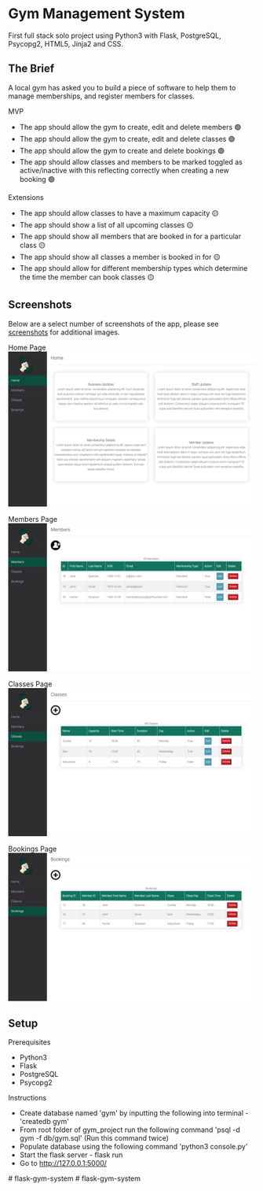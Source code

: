 <h1>Gym Management System</h1>

First full stack solo project using Python3 with Flask, PostgreSQL, Psycopg2, HTML5, Jinja2 and CSS.

## The Brief

A local gym has asked you to build a piece of software to help them to manage memberships, and register members for classes.

MVP

- The app should allow the gym to create, edit and delete members 🟢
- The app should allow the gym to create, edit and delete classes 🟢
- The app should allow the gym to create and delete bookings 🟢
- The app should allow classes and members to be marked toggled as active/inactive with this reflecting correctly when creating a new booking 🟢

Extensions

- The app should allow classes to have a maximum capacity 🟡
- The app should show a list of all upcoming classes 🟡
- The app should show all members that are booked in for a particular class 🟡
- The app should show all classes a member is booked in for 🟡
- The app should allow for different membership types which determine the time the member can book classes 🟡


## Screenshots
Below are a select number of screenshots of the app, please see [screenshots](screenshots/GymProjectScreenshots/) for additional images.

Home Page
!["Home Page"](screenshots/GymProjectScreenshots/home.png)

Members Page
!["Members Page"](screenshots/GymProjectScreenshots/members.png)

Classes Page
!["Classes Page"](screenshots/GymProjectScreenshots/classes.png)

Bookings Page
!["Bookings Page"](screenshots/GymProjectScreenshots/bookings.png)



## Setup

Prerequisites

- Python3
- Flask
- PostgreSQL
- Psycopg2

Instructions

- Create database named 'gym' by inputting the following into terminal - 'createdb gym'
- From root folder of gym_project run the following command 'psql -d gym -f db/gym.sql' (Run this command twice)
- Populate database using the following command 'python3 console.py'
- Start the flask server - flask run
- Go to http://127.0.0.1:5000/












#   f l a s k - g y m - s y s t e m 
 
 #   f l a s k - g y m - s y s t e m 
 
 